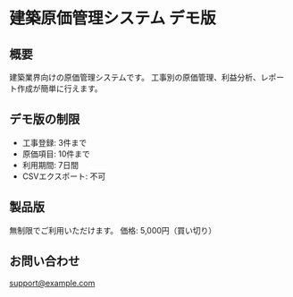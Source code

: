 # 建築原価管理システム デモ版

## 概要
建築業界向けの原価管理システムです。
工事別の原価管理、利益分析、レポート作成が簡単に行えます。

## デモ版の制限
- 工事登録: 3件まで
- 原価項目: 10件まで  
- 利用期間: 7日間
- CSVエクスポート: 不可

## 製品版
無制限でご利用いただけます。
価格: 5,000円（買い切り）

## お問い合わせ
support@example.com
